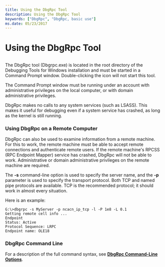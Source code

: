 ```yaml
---
title: Using the DbgRpc Tool
description: Using the DbgRpc Tool
keywords: ["DbgRpc", "DbgRpc, basic use"]
ms.date: 05/23/2017
---
```


# Using the DbgRpc Tool


## <span id="ddk_using_the_dbgrpc_tool_dbg"></span><span id="DDK_USING_THE_DBGRPC_TOOL_DBG"></span>


The DbgRpc tool (Dbgrpc.exe) is located in the root directory of the Debugging Tools for Windows installation and must be started in a Command Prompt window. Double-clicking the icon will not start this tool.

The Command Prompt window must be running under an account with administrative privileges on the local computer, or with domain administrative privileges.

DbgRpc makes no calls to any system services (such as LSASS). This makes it useful for debugging even if a system service has crashed, as long as the kernel is still running.

### <span id="using_dbgrpc_on_a_remote_computer"></span><span id="USING_DBGRPC_ON_A_REMOTE_COMPUTER"></span>Using DbgRpc on a Remote Computer

DbgRpc can also be used to examine information from a remote machine. For this to work, the remote machine must be able to accept remote connections and authenticate remote users. If the remote machine's RPCSS (RPC Endpoint Mapper) service has crashed, DbgRpc will not be able to work. Administrative or domain administrative privileges on the remote machine are required.

The **-s** command-line option is used to specify the server name, and the **-p** parameter is used to specify the transport protocol. Both TCP and named pipe protocols are available. TCP is the recommended protocol; it should work in almost every situation.

Here is an example:

```console
G:\>dbgrpc -s MyServer -p ncacn_ip_tcp -l -P 1e8 -L 0.1
Getting remote cell info ...
Endpoint
Status: Active
Protocol Sequence: LRPC
Endpoint name: OLE18
```

### <span id="dbgrpc_command_line"></span><span id="DBGRPC_COMMAND_LINE"></span>DbgRpc Command Line

For a description of the full command syntax, see [**DbgRpc Command-Line Options**](dbgrpc-command-line-options.md).

 

 